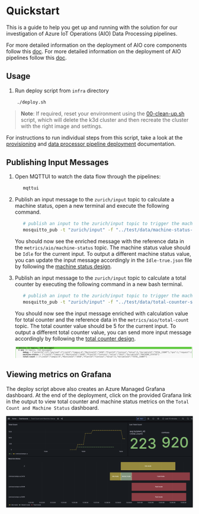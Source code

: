 # Quickstart

This is a guide to help you get up and running with the solution for our investigation of Azure IoT Operations (AIO) Data Processing pipelines.

For more detailed information on the deployment of AIO core components follow this [doc](./provisioning/README.md).
For more detailed information on the deployment of AIO pipelines follow this [doc](./deployment/README.md).

## Usage

1. Run deploy script from `infra` directory

```bash
    ./deploy.sh
```

>**Note**: If required, reset your environment using the [00-clean-up.sh](./provisioning/00-clean-up.sh) script, which will delete the k3d cluster and then recreate the cluster with the right image and settings.

For instructions to run individual steps from this script, take a look at the [provisioning](./provisioning/README.md) and [data processor pipeline deployment](./deployment/README.md) documentation.

## Publishing Input Messages

1. Open MQTTUI to watch the data flow through the pipelines:

   ```bash
      mqttui
   ```

1. Publish an input message to the `zurich/input` topic to calculate a machine status, open a new terminal and execute the following command.

   ```bash
      # publish an input to the zurich/input topic to trigger the machine calculation pipeline
      mosquitto_pub -t "zurich/input" -f "../test/data/machine-status-samples/Idle-true.json"
   ```

   You should now see the enriched message with the reference data in the `metrics/aio/machine-status` topic. The machine status value should be `Idle` for the current input.
   To output a different machine status value, you can update the input message accordingly in the `Idle-true.json` file by following the [machine status design](../docs/design/machine-status.md#machine-status-logic).

1. Publish an input message to the `zurich/input` topic to calculate a total counter by executing the following command in a new bash terminal.

   ```bash
      # publish an input to the zurich/input topic to trigger the machine calculation pipeline
      mosquitto_pub -t "zurich/input" -f "../test/data/total-counter-samples/Good-Counter-5.json"
   ```

   You should now see the input message enriched with calculation value for total counter and the reference data in the `metrics/aio/total-count` topic. The total counter value should be 5 for the current input.
   To output a different total counter value, you can send more input message accordingly by following the [total counter design](../docs/design/total-count.md#total-count-logic).

   ![Image of MQTTUI with metrics](../docs/assets/all-metrics.png)

## Viewing metrics on Grafana

The deploy script above also creates an Azure Managed Grafana dashboard. At the end of the deployment, click on the provided Grafana link in the output to view total counter and machine status metrics on the `Total Count and Machine Status` dashboard.

![Total count and Machine Status dashboard](../docs/assets/total-count-machine-status-grafana-dashboard.png)